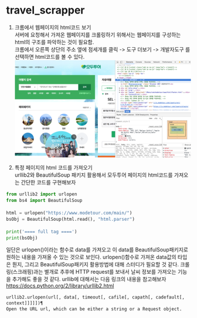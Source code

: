 # travel_scrapper


1. 크롬에서 웹페이지의 html코드 보기  
서버에 요청해서 가져온 웹페이지를 크롤링하기 위해서는 웹페이지를 구성하는 html의 구조를 파악하는 것이 필요함.  
크롬에서 오른쪽 상단의 주소 옆에 점세개를 클릭 -> 도구 더보기 -> 개발자도구 를 선택하면 html코드를 볼 수 있다.  
![view_html_in_chrome](./img/view_html_src_img.png)  


2. 특정 페이지의 html 코드를 가져오기  
urllib2와 BeautifulSoup 패키지 활용해서 모두투어 페이지의 html코드를 가져오는 간단한 코드를 구현해보자
~~~python
from urllib2 import urlopen  
from bs4 import BeautifulSoup  

html = urlopen("https://www.modetour.com/main/")
bsObj = BeautifulSoup(html.read(), "html.parser")

print('==== full tag ====')
print(bsObj)
~~~

일단은 urlopen()이라는 함수로 data를 가져오고 이 data를 BeautifulSoup패키지로 원하는 내용을 가져올 수 있는 것으로 보인다.
urlopen()함수로 가져온 data값의 타입은 뭔지, 그리고 BeautifulSoup패키지 활용방법에 대해 스터디가 필요할 것 같다.
크롤링(스크래핑)과는 별개로 추후에 HTTP request를 보내서 날씨 정보를 가져오는 기능을 추가해도 좋을 것 같다.
urllib에 대해서는 다음 링크의 내용을 참고해보자
https://docs.python.org/2/library/urllib2.html
~~~
urllib2.urlopen(url[, data[, timeout[, cafile[, capath[, cadefault[, context]]]]])¶
Open the URL url, which can be either a string or a Request object.
~~~
